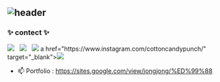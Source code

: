 ## ![header](https://capsule-render.vercel.app/api?&type=Rounded&color=ADD8E6&height=200&section=header&text=Welcome%20to%20Jonghwan's%20GitHub&fontSize=50)

<h3 align="left">✨ contect ✨</h3>
<div align="left">
<img src="https://img.shields.io/badge/jonghwann@naver.com-3DDC84?style=flat-square&logo=maildotcom&logoColor=white&labelColor=3DDC84"/> &nbsp
<img src="https://img.shields.io/badge/@cottoncandypunch-DD2A7B?style=flat-square&logo=instagram&logoColor=white&labelColor=DD2A7B"/> &nbsp
<img src="https://img.shields.io/badge/@palgongsanredeu-5865F2?style=flat-square&logo=discord&logoColor=white&labelColor=5865F2"/>
a href="https://www.instagram.com/cottoncandypunch/" target="_blank"><img src="https://img.shields.io/badge/[]-[DD2A7B]?style=flat-square&logo=instagram&logoColor=white"/></a>
</div>

- 📫 Portfolio  : https://sites.google.com/view/jongjong/%ED%99%88
